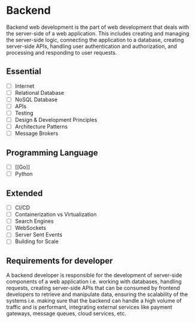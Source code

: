 # Backend

Backend web development is the part of web development that deals with the server-side of a web application. This includes creating and managing the server-side logic, connecting the application to a database, creating server-side APIs, handling user authentication and authorization, and processing and responding to user requests.

## Essential

- [ ] Internet
- [ ] Relational Database
- [ ] NoSQL Database
- [ ] APIs
- [ ] Testing
- [ ] Design & Development Principles
- [ ] Architecture Patterns
- [ ] Message Brokers

## Programming Language

- [ ] [[Go]]
- [ ] Python

## Extended

- [ ] CI/CD
- [ ] Containerization vs Virtualization
- [ ] Search Engines
- [ ] WebSockets
- [ ] Server Sent Events
- [ ] Building for Scale

## Requirements for developer

A backend developer is responsible for the development of server-side components of a web application i.e. working with databases, handling requests, creating server-side APIs that can be consumed by frontend developers to retrieve and manipulate data, ensuring the scalability of the systems i.e. making sure that the backend can handle a high volume of traffic and is performant, integrating external services like payment gateways, message queues, cloud services, etc.
